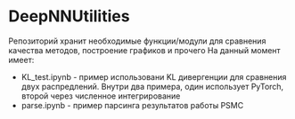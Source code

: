 # DeepNNUtilities

Репозиторий хранит необходимые функции/модули для сравнения качества методов, построение графиков и прочего
На данный момент имеет:
  - KL_test.ipynb - пример использовани KL дивергенции для сравнения двух распредлений. Внутри два примера, один использует PyTorch, второй через численное интегрирование
  - parse.ipynb - пример парсинга результатов работы PSMC 
